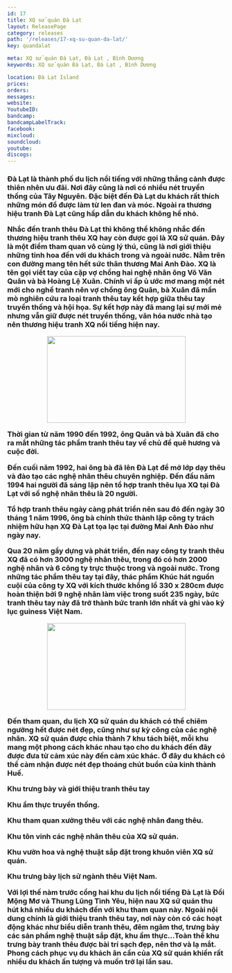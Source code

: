 ```yaml
---
id: 17
title: XQ sử quán Đà Lạt
layout: ReleasePage
category: releases
path: '/releases/17-xq-su-quan-da-lat/'
key: quandalat

meta: XQ sử quán Đà Lạt, Đà Lạt , Bình Dương
keywords: XQ sử quán Đà Lạt, Đà Lạt , Bình Dương

location: Đà Lạt Island
prices: 
orders: 
messages:
website: 
YoutubeID: 
bandcamp: 
bandcampLabelTrack: 
facebook: 
mixcloud: 
soundcloud: 
youtube: 
discogs: 
---
```



<h3>Đà Lạt là thành phố du lịch nổi tiếng với những thắng cảnh được thiên nhên ưu đãi. Nơi đây cũng là nơi có nhiều nét truyền thống của Tây Nguyên. Đặc biệt đến Đà Lạt du khách rất thích những món đồ được làm từ len đan và móc. Ngoài ra thương hiệu tranh Đà Lạt cũng hấp dẫn du khách không hề nhỏ.</3>

Nhắc đến tranh thêu Đà Lạt thì không thể không nhắc đến thương hiệu tranh thêu XQ hay còn được gọi là XQ sử quán. Đây là một điểm tham quan vô cùng lý thú, cũng là nơi giới thiệu những tinh hoa đến với du khách trong và ngoài nước. Nằm trên con đường mang tên hết sức thân thương Mai Anh Đào. XQ là tên gọi viết tay của cặp vợ chồng hai nghệ nhân ông Võ Văn Quân và bà Hoàng Lệ Xuân. Chính vi ấp ủ ước mơ mang một nét mới cho nghề tranh nên vợ chồng ông Quân, bà Xuân đã mần mò nghiên cứu ra loại tranh thêu tay kết hợp giữa thêu tay truyền thống và hội họa. Sự kết hợp này đã mang lại sự mới mẻ nhưng vẫn giữ được nét truyền thống, văn hóa nước nhà tạo nên thương hiệu tranh XQ nổi tiếng hiện nay. 

<div align="center"><img src="https://c2.staticflickr.com/2/1862/29346460207_97f23e27c6_b.jpg"width="320px" height="200px"></div>

Thời gian từ năm 1990 đến 1992, ông Quân và bà Xuân đã cho ra mắt những tác phẩm tranh thêu tay về chủ đề quê hương và cuộc đời.

Đến cuối năm 1992, hai ông bà đã lên Đà Lạt để mở lớp dạy thêu và đào tạo các nghệ nhân thêu chuyên nghiệp. Đến đầu năm 1994 hai người đã sáng lập nên tổ hợp tranh thêu lụa XQ tại Đà Lạt với số nghệ nhân thêu là 20 người.

Tổ hợp tranh thêu ngày càng phát triển nên sau đó đến ngày 30 tháng 1 năm 1996, ông bà chính thức thành lập công ty trách nhiệm hữu hạn XQ Đà Lạt tọa lạc tại đường Mai Anh Đào như ngày nay.

Qua 20 năm gầy dựng và phát triển, đến nay công ty tranh thêu XQ đã có hơn 3000 nghệ nhân thêu, trong đó có hơn 2000 nghệ nhân và 6 công ty trực thuộc trong và ngoài nước. Trong những tác phẩm thêu tay tại đây, thác phẩm Khúc hát nguồn cuội của công ty XQ với kích thước khổng lồ 330 x 280cm được hoàn thiện bởi 9 nghệ nhân làm việc trong suốt 235 ngày, bức tranh thêu tay này đã trở thành bức tranh lớn nhất và ghi vào kỷ lục guiness Việt Nam.

<div align="center"><img src="https://c2.staticflickr.com/2/1900/30415482998_f7cae34563_b.jpg"width="320px" height="200px"></div>

Đến tham quan, du lịch XQ sử quán du khách có thể chiêm ngưỡng hết được nét đẹp, cũng như sự kỳ công của các nghệ nhân. XQ sử quán được chia thành 7 khu tách biệt, mỗi khu mang một phong cách khác nhau tạo cho du khách đến đây được đưa từ cảm xúc này đến cảm xúc khác. Ở đây du khách có thể cảm nhận được nét đẹp thoáng chút buồn của kinh thành Huế.

Khu trưng bày và giới thiệu tranh thêu tay

Khu ẩm thực truyền thống.

Khu tham quan xưởng thêu với các nghệ nhân đang thêu.

Khu tôn vinh các nghệ nhân thêu của XQ sử quán.

Khu vườn hoa và nghệ thuật sắp đặt trong khuôn viên XQ sử quán.

Khu trưng bày lịch sử ngành thêu Việt Nam.

Với lợi thế nàm trước cổng hai khu du lịch nổi tiếng Đà Lạt là Đồi Mộng Mơ và Thung Lũng Tình Yêu, hiện nau XQ sử quán thu hút khá nhiều du khách đến với khu tham quan này. Ngoài nội dung chính là giới thiệu tranh thêu tay, nơi này còn có các hoạt động khác như biểu diễn tranh thêu, đêm ngâm thơ, trưng bày các sản phẩm nghệ thuật sắp đặt, khu ẩm thực...Toàn thể khu trưng bày tranh thêu được bài trí sạch đẹp, nên thơ và lạ mắt. Phong cách phục vụ du khách ân cần của XQ sử quán khiến rất nhiều du khách ấn tượng và muốn trở lại lần sau.

